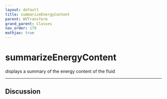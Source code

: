 ```yaml
---
layout: default
title: summarizeEnergyContent
parent: WVTransform
grand_parent: Classes
nav_order: 179
mathjax: true
---
```


#  summarizeEnergyContent

displays a summary of the energy content of the fluid


---

## Discussion

  
